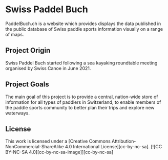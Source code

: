 # Swiss Paddel Buch

PaddelBuch.ch is a website which provides displays the data published in the public database of Swiss paddle sports information visually on a range of maps. 

## Project Origin
Swiss Paddel Buch started following a sea kayaking roundtable meeting organised by Swiss Canoe in June 2021.

## Project Goals
The main goal of this project is to provide a central, nation-wide store of information for all types of paddlers in Switzerland, to enable members of the paddle sports community to better plan their trips and explore new waterways.

## License
This work is licensed under a [Creative Commons Attribution-NonCommercial-ShareAlike 4.0 International License][cc-by-nc-sa].
[![CC BY-NC-SA 4.0][cc-by-nc-sa-image]][cc-by-nc-sa]